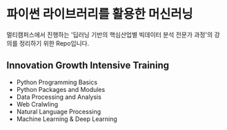 # 파이썬 라이브러리를 활용한 머신러닝

멀티캠퍼스에서 진행하는 '딥러닝 기반의 핵심산업별 빅데이터 분석 전문가 과정'의 강의를 정리하기 위한 Repo입니다.

## Innovation Growth Intensive Training

- Python Programming Basics
- Python Packages and Modules
- Data Processing and Analysis
- Web Cralwling
- Natural Language Processing
- Machine Learning & Deep Learning

